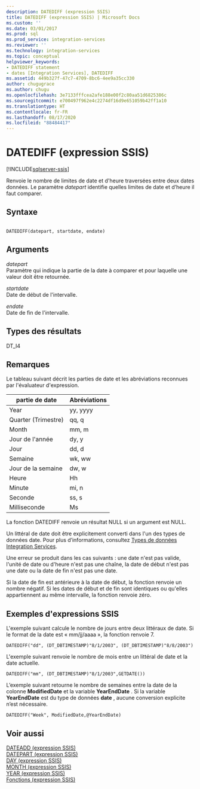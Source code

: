 ```yaml
---
description: DATEDIFF (expression SSIS)
title: DATEDIFF (expression SSIS) | Microsoft Docs
ms.custom: ''
ms.date: 03/01/2017
ms.prod: sql
ms.prod_service: integration-services
ms.reviewer: ''
ms.technology: integration-services
ms.topic: conceptual
helpviewer_keywords:
- DATEDIFF statement
- dates [Integration Services], DATEDIFF
ms.assetid: 449b327f-47c7-4709-8bc6-4ee9a35cc330
author: chugugrace
ms.author: chugu
ms.openlocfilehash: 3e7133fffcea2afe188e00f2c80aa51d6825386c
ms.sourcegitcommit: e700497f962e4c2274df16d9e651059b42ff1a10
ms.translationtype: HT
ms.contentlocale: fr-FR
ms.lasthandoff: 08/17/2020
ms.locfileid: "88484417"
---
```

# <a name="datediff-ssis-expression"></a>DATEDIFF (expression SSIS)

[!INCLUDE[sqlserver-ssis](../../includes/applies-to-version/sqlserver-ssis.md)]


  Renvoie le nombre de limites de date et d'heure traversées entre deux dates données. Le paramètre *datepart* identifie quelles limites de date et d’heure il faut comparer.  
  
## <a name="syntax"></a>Syntaxe  
  
```  
  
DATEDIFF(datepart, startdate, endate)  
```  
  
## <a name="arguments"></a>Arguments  
 *datepart*  
 Paramètre qui indique la partie de la date à comparer et pour laquelle une valeur doit être retournée.  
  
 *startdate*  
 Date de début de l'intervalle.  
  
 *endate*  
 Date de fin de l'intervalle.  
  
## <a name="result-types"></a>Types des résultats  
 DT_I4  
  
## <a name="remarks"></a>Remarques  
 Le tableau suivant décrit les parties de date et les abréviations reconnues par l'évaluateur d'expression.  
  
|partie de date|Abréviations|  
|--------------|-------------------|  
|Year|yy, yyyy|  
|Quarter (Trimestre)|qq, q|  
|Month|mm, m|  
|Jour de l'année|dy, y|  
|Jour|dd, d|  
|Semaine|wk, ww|  
|Jour de la semaine|dw, w|  
|Heure|Hh|  
|Minute|mi, n|  
|Seconde|ss, s|  
|Milliseconde|Ms|  
  
 La fonction DATEDIFF renvoie un résultat NULL si un argument est NULL.  
  
 Un littéral de date doit être explicitement converti dans l'un des types de données date. Pour plus d’informations, consultez [Types de données Integration Services](../../integration-services/data-flow/integration-services-data-types.md).  
  
 Une erreur se produit dans les cas suivants : une date n'est pas valide, l'unité de date ou d'heure n'est pas une chaîne, la date de début n'est pas une date ou la date de fin n'est pas une date.  
  
 Si la date de fin est antérieure à la date de début, la fonction renvoie un nombre négatif. Si les dates de début et de fin sont identiques ou qu'elles appartiennent au même intervalle, la fonction renvoie zéro.  
  
## <a name="ssis-expression-examples"></a>Exemples d'expressions SSIS  
 L'exemple suivant calcule le nombre de jours entre deux littéraux de date. Si le format de la date est « mm/jj/aaaa », la fonction renvoie 7.  
  
```  
DATEDIFF("dd", (DT_DBTIMESTAMP)"8/1/2003", (DT_DBTIMESTAMP)"8/8/2003")  
```  
  
 L'exemple suivant renvoie le nombre de mois entre un littéral de date et la date actuelle.  
  
```  
DATEDIFF("mm", (DT_DBTIMESTAMP)"8/1/2003",GETDATE())  
```  
  
 L’exemple suivant retourne le nombre de semaines entre la date de la colonne **ModifiedDate** et la variable **YearEndDate** . Si la variable **YearEndDate** est du type de données **date** , aucune conversion explicite n’est nécessaire.  
  
```  
DATEDIFF("Week", ModifiedDate,@YearEndDate)  
```  
  
## <a name="see-also"></a>Voir aussi  
 [DATEADD &#40;expression SSIS&#41;](../../integration-services/expressions/dateadd-ssis-expression.md)   
 [DATEPART &#40;expression SSIS&#41;](../../integration-services/expressions/datepart-ssis-expression.md)   
 [DAY &#40;expression SSIS&#41;](../../integration-services/expressions/day-ssis-expression.md)   
 [MONTH &#40;expression SSIS&#41;](../../integration-services/expressions/month-ssis-expression.md)   
 [YEAR &#40;expression SSIS&#41;](../../integration-services/expressions/year-ssis-expression.md)   
 [Fonctions &#40;expression SSIS&#41;](../../integration-services/expressions/functions-ssis-expression.md)  
  
  

